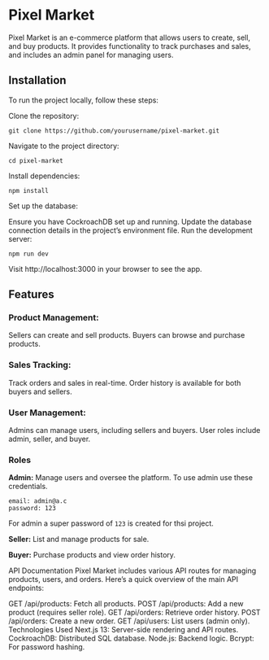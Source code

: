 # Pixel Market
Pixel Market is an e-commerce platform that allows users to create, sell, and buy products. It provides functionality to track purchases and sales, and includes an admin panel for managing users.

## Installation
To run the project locally, follow these steps:

Clone the repository:

`git clone https://github.com/yourusername/pixel-market.git`

Navigate to the project directory:

`cd pixel-market`

Install dependencies:

`npm install`

Set up the database:

Ensure you have CockroachDB set up and running.
Update the database connection details in the project’s environment file.
Run the development server:

`npm run dev`

Visit http://localhost:3000 in your browser to see the app.

## Features
### Product Management:

Sellers can create and sell products.
Buyers can browse and purchase products.

### Sales Tracking:

Track orders and sales in real-time.
Order history is available for both buyers and sellers.

### User Management:

Admins can manage users, including sellers and buyers.
User roles include admin, seller, and buyer.

### Roles

**Admin:** Manage users and oversee the platform. To use admin use these credentials.
```
email: admin@a.c
password: 123
```
For admin a super password of `123` is created for thsi project.

**Seller:** List and manage products for sale.

**Buyer:** Purchase products and view order history.

API Documentation
Pixel Market includes various API routes for managing products, users, and orders. Here’s a quick overview of the main API endpoints:

GET /api/products: Fetch all products.
POST /api/products: Add a new product (requires seller role).
GET /api/orders: Retrieve order history.
POST /api/orders: Create a new order.
GET /api/users: List users (admin only).
Technologies Used
Next.js 13: Server-side rendering and API routes.
CockroachDB: Distributed SQL database.
Node.js: Backend logic.
Bcrypt: For password hashing.
